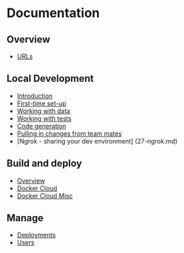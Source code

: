 Documentation
=============

Overview
---------------

- [URLs](13-overview-urls.md)

Local Development
-------

- [Introduction](20-local-dev-introduction.md)
- [First-time set-up](21-local-dev-first-time-set-up.md)
- [Working with data](23-local-dev-working-with-data.md)
- [Working with tests](24-local-dev-working-with-tests.md)
- [Code generation](25-local-dev-code-generation.md)
- [Pulling in changes from team mates](26-local-dev-pulling-in-changes-from-team-mates.md)
- [Ngrok - sharing your dev environment] (27-ngrok.md)

Build and deploy
------

- [Overview](50-deploy-overview.md)
- [Docker Cloud](52-deploy-docker-cloud.md)
- [Docker Cloud Misc](52-deploy-docker-cloud.misc.md)

Manage
------

- [Deployments](60-manage-deployments.md)
- [Users](61-manage-users.md)
